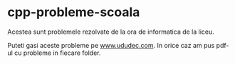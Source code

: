 # cpp-probleme-scoala
Acestea sunt problemele rezolvate de la ora de informatica de la liceu.

Puteti gasi aceste probleme pe www.ududec.com.
In orice caz am pus pdf-ul cu probleme in fiecare folder.
